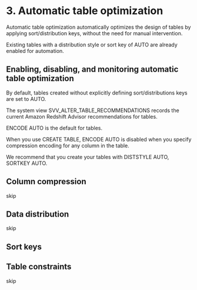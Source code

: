 # 3. Automatic table optimization
Automatic table optimization automatically optimizes the design of tables by applying sort/distribution keys, without the need for manual intervention. 

Existing tables with a distribution style or sort key of AUTO are already enabled for automation. 

## Enabling, disabling, and monitoring automatic table optimization
By default, tables created without explicitly defining sort/distributions keys are set to AUTO. 

The system view SVV_ALTER_TABLE_RECOMMENDATIONS records the current Amazon Redshift Advisor recommendations for tables.

ENCODE AUTO is the default for tables.

When you use CREATE TABLE, ENCODE AUTO is disabled when you specify compression encoding for any column in the table.

We recommend that you create your tables with DISTSTYLE AUTO, SORTKEY AUTO.

## Column compression
skip

## Data distribution
skip
## Sort keys
## Table constraints
skip

